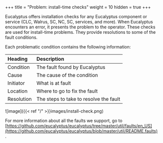 +++
title = "Problem: install-time checks"
weight = 10
hidden = true
+++

Eucalyptus offers installation checks for any Eucalyptus component or service (CLC, Walrus, SC, NC, SC, services, and more). When Eucalyptus encounters an error, it presents the problem to the operator. These checks are used for install-time problems. They provide resolutions to some of the fault conditions. 

Each problematic condition contains the following information: 



| Heading | Description | 
|  :---- |  :---- | 
| Condition | The fault found by Eucalyptus | 
| Cause | The cause of the condition | 
| Initiator | What is at fault | 
| Location | Where to go to fix the fault | 
| Resolution | The steps to take to resolve the fault | 


![image]({{< ref "/" >}}images/install-check.png)


For more information about all the faults we support, go to [https://github.com/eucalyptus/eucalyptus/tree/master/util/faults/en_US](https://github.com/eucalyptus/eucalyptus/blob/master/util/README.faults) . 

